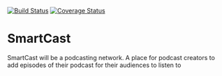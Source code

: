 [![Build Status](https://travis-ci.org/MatteoArella/SmartCast.svg?branch=master)](https://travis-ci.org/MatteoArella/SmartCast)  [![Coverage Status](https://coveralls.io/repos/github/MatteoArella/SmartCast/badge.svg)](https://coveralls.io/github/MatteoArella/SmartCast)

# SmartCast
SmartCast will be a podcasting network. A place for podcast creators to add episodes of their podcast for their audiences to listen to
